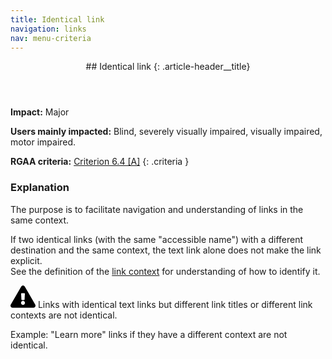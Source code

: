 ```yaml
---
title: Identical link
navigation: links
nav: menu-criteria
---
```


<header>
## Identical link
{: .article-header__title}
</header>

**Impact:** Major

**Users mainly impacted:** Blind, severely visually impaired, visually impaired, motor impaired.

**RGAA criteria:** [Criterion 6.4 [A]](http://disic.github.io/rgaa_referentiel_en/criteria.html#crit-6-4)
{: .criteria }

### Explanation

The purpose is to facilitate navigation and understanding of links in the same context.

If two identical links (with the same "accessible name") with a different destination and the same context, the text link alone does not make the link explicit.
<br>See the definition of the [link context](../glossary.html#mContexteLien) for understanding of how to identify it.

<div class="important">
<svg role="img" aria-label="Important" xmlns="http://www.w3.org/2000/svg" viewBox="0 0 576 512" width="40" height="36"><title>Important</title><path d="M569.517 440.013C587.975 472.007 564.806 512 527.94 512H48.054c-36.937 0-59.999-40.055-41.577-71.987L246.423 23.985c18.467-32.009 64.72-31.951 83.154 0l239.94 416.028zM288 354c-25.405 0-46 20.595-46 46s20.595 46 46 46 46-20.595 46-46-20.595-46-46-46zm-43.673-165.346l7.418 136c.347 6.364 5.609 11.346 11.982 11.346h48.546c6.373 0 11.635-4.982 11.982-11.346l7.418-136c.375-6.874-5.098-12.654-11.982-12.654h-63.383c-6.884 0-12.356 5.78-11.981 12.654z"/></svg>
Links with identical text links but different link titles or different link contexts are not identical.
</div>

Example: "Learn more" links if they have a different context are not identical.
